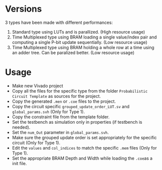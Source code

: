 # Versions
3 types have been made with different performances: 
1. Standard type using LUTs and is parallized. (High resource usage)
2. Time Multiplexed type using BRAM loading a single value/index pair and computing a single P-bit update sequentially. (Low resource usage)
3. Time Multiplexed type using BRAM holding a whole row at a time using an adder tree. Can be paralized better. (Low resource usage)
# Usage
- Make new Vivado project
- Copy all the files for the specific type from the folder `Probabilistic Circuit Template` as sources for the project.
- Copy the generated `.men` or `.coe` files to the project.
- Copy the circuit specific `grouped_update_order_LUT.sv` and `global_params.svh` (Only for Type 1).
- Copy the constraint file from the template folder.
- Set the testbench as simulation only in properties (if testbench is needed).
- Set the `num_Out` parameter in `global_params.svh`.
- Make sure the grouped update order is set appropriately for the specific circuit (Only for Type 1).
- Edit the `values` and `col_indices` to match the specific `.mem` files (Only for Type 1).
- Set the appropriate BRAM Depth and Width while loading the `.coe`as a init file. 